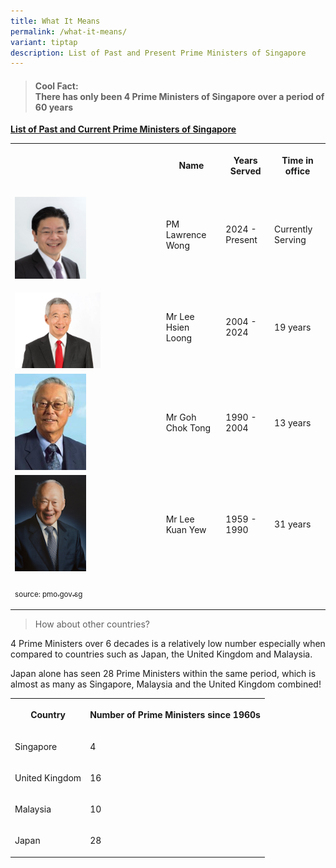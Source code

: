 ```yaml
---
title: What It Means
permalink: /what-it-means/
variant: tiptap
description: List of Past and Present Prime Ministers of Singapore
---
```

<blockquote>
<h4><strong>Cool Fact:</strong> <br>There has only been 4 Prime Ministers of Singapore over a period of 60 years</h4>
</blockquote>
<blockquote>
<p></p>
</blockquote>
<p><strong><u>List of Past and Current Prime Ministers of Singapore</u></strong>
</p>
<table style="minWidth: 175px">
<colgroup>
<col>
<col>
<col>
<col>
<col>
<col>
<col>
</colgroup>
<tbody>
<tr>
<th rowspan="1" colspan="1">
<p></p>
</th>
<th rowspan="1" colspan="2">
<p>Name</p>
</th>
<th rowspan="1" colspan="2">
<p>Years Served</p>
</th>
<th rowspan="1" colspan="2">
<p>Time in office</p>
</th>
</tr>
<tr>
<td rowspan="1" colspan="1">
<p></p>
<div class="isomer-image-wrapper">
<img style="width: 50%;" height="auto" width="100%" alt="Lawrence Wong" src="/images/photo_lawrence_wong.png">
</div>
</td>
<td rowspan="1" colspan="2">
<p></p>
<p>PM Lawrence Wong</p>
</td>
<td rowspan="1" colspan="2">
<p></p>
<p>2024 - Present</p>
</td>
<td rowspan="1" colspan="2">
<p></p>
<p>Currently Serving</p>
</td>
</tr>
<tr>
<td rowspan="1" colspan="1">
<p></p>
<div class="isomer-image-wrapper">
<img style="width: 60%;" height="auto" width="100%" alt="Lee Hsien Loong" src="/images/Screenshot_2024_06_12_224951.jpg">
</div>
</td>
<td rowspan="1" colspan="2">
<p></p>
<p>Mr Lee Hsien Loong</p>
</td>
<td rowspan="1" colspan="2">
<p></p>
<p>2004 - 2024</p>
</td>
<td rowspan="1" colspan="2">
<p></p>
<p>19 years</p>
</td>
</tr>
<tr>
<td rowspan="1" colspan="1">
<div class="isomer-image-wrapper">
<img style="width: 50%;" height="auto" width="100%" alt="Goh Chok Tong" src="/images/Mr_GOH_Chok_Tong.png">
</div>
</td>
<td rowspan="1" colspan="2">
<p></p>
<p>Mr Goh Chok Tong</p>
</td>
<td rowspan="1" colspan="2">
<p></p>
<p>1990 - 2004</p>
</td>
<td rowspan="1" colspan="2">
<p></p>
<p>13 years</p>
</td>
</tr>
<tr>
<td rowspan="1" colspan="1">
<div class="isomer-image-wrapper">
<img style="width: 50%;" height="auto" width="100%" alt="Lee Kuan Yew" src="/images/Lee_Kuan_Yew.png">
</div>
</td>
<td rowspan="1" colspan="2">
<p></p>
<p>Mr Lee Kuan Yew</p>
</td>
<td rowspan="1" colspan="2">
<p></p>
<p>1959 - 1990</p>
</td>
<td rowspan="1" colspan="2">
<p></p>
<p>31 years</p>
</td>
</tr>
<tr>
<td rowspan="1" colspan="1">
<p><sub>source: </sub><a href="http://pmo.gov.sg" rel="noopener noreferrer nofollow" target="_blank"><sub>pmo.gov.sg</sub></a>
</p>
</td>
<td rowspan="1" colspan="2">
<p></p>
</td>
<td rowspan="1" colspan="2">
<p></p>
</td>
<td rowspan="1" colspan="1">
<p></p>
</td>
<td rowspan="1" colspan="1">
<p></p>
</td>
</tr>
</tbody>
</table>
<p></p>
<blockquote>
<p>How about other countries?</p>
</blockquote>
<p>4 Prime Ministers over 6 decades is a relatively low number especially
when compared to countries such as Japan, the United Kingdom and Malaysia.</p>
<p>Japan alone has seen 28 Prime Ministers within the same period, which
is almost as many as Singapore, Malaysia and the United Kingdom combined!</p>
<table style="minWidth: 50px">
<colgroup>
<col>
<col>
</colgroup>
<tbody>
<tr>
<th rowspan="1" colspan="1">
<p>Country</p>
</th>
<th rowspan="1" colspan="1">
<p>Number of Prime Ministers since 1960s</p>
</th>
</tr>
<tr>
<td rowspan="1" colspan="1">
<p>Singapore</p>
</td>
<td rowspan="1" colspan="1">
<p>4</p>
</td>
</tr>
<tr>
<td rowspan="1" colspan="1">
<p>United Kingdom</p>
</td>
<td rowspan="1" colspan="1">
<p>16</p>
</td>
</tr>
<tr>
<td rowspan="1" colspan="1">
<p>Malaysia</p>
</td>
<td rowspan="1" colspan="1">
<p>10</p>
</td>
</tr>
<tr>
<td rowspan="1" colspan="1">
<p>Japan</p>
</td>
<td rowspan="1" colspan="1">
<p>28</p>
</td>
</tr>
</tbody>
</table>
<p></p>